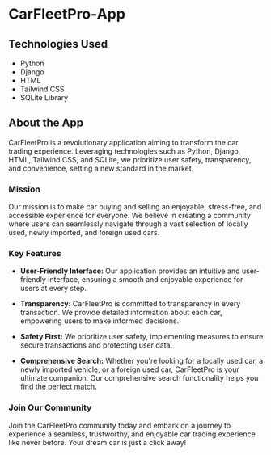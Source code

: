 # CarFleetPro-App

## Technologies Used

- Python
- Django
- HTML
- Tailwind CSS
- SQLite Library

## About the App

CarFleetPro is a revolutionary application aiming to transform the car trading experience. Leveraging technologies such as Python, Django, HTML, Tailwind CSS, and SQLite, we prioritize user safety, transparency, and convenience, setting a new standard in the market.

### Mission

Our mission is to make car buying and selling an enjoyable, stress-free, and accessible experience for everyone. We believe in creating a community where users can seamlessly navigate through a vast selection of locally used, newly imported, and foreign used cars.

### Key Features

- **User-Friendly Interface:** Our application provides an intuitive and user-friendly interface, ensuring a smooth and enjoyable experience for users at every step.
  
- **Transparency:** CarFleetPro is committed to transparency in every transaction. We provide detailed information about each car, empowering users to make informed decisions.

- **Safety First:** We prioritize user safety, implementing measures to ensure secure transactions and protecting user data.

- **Comprehensive Search:** Whether you're looking for a locally used car, a newly imported vehicle, or a foreign used car, CarFleetPro is your ultimate companion. Our comprehensive search functionality helps you find the perfect match.

### Join Our Community

Join the CarFleetPro community today and embark on a journey to experience a seamless, trustworthy, and enjoyable car trading experience like never before. Your dream car is just a click away!
